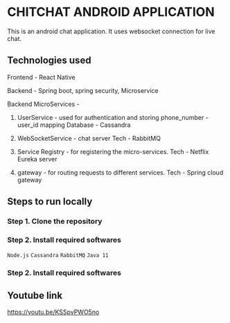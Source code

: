 # CHITCHAT ANDROID APPLICATION

This is an android chat application. It uses websocket connection for live chat.

## Technologies used

Frontend - React Native

Backend - Spring boot, spring security, Microservice

Backend MicroServices - 
1.  UserService - used for authentication and storing phone_number - user_id mapping
		Database - Cassandra
  
2.  WebSocketService - chat server
		Tech - RabbitMQ

3.  Service Registry - for registering the micro-services.
		Tech - Netflix Eureka server

4.  gateway - for routing requests to different services.
		Tech - Spring cloud gateway

## Steps to run locally



### Step 1. Clone the repository



### Step 2. Install required softwares

`Node.js`
`Cassandra`
`RabbitMQ`
`Java 11`

### Step 2. Install required softwares

## Youtube link

https://youtu.be/KSSpvPWO5no

